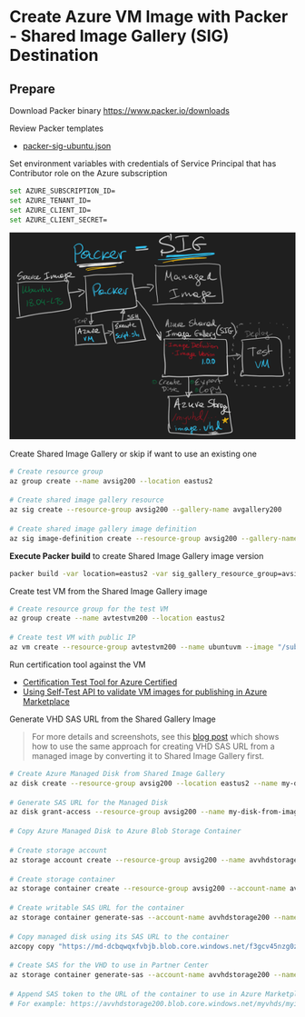 # Create Azure VM Image with Packer - Shared Image Gallery (SIG) Destination

## Prepare

Download Packer binary <https://www.packer.io/downloads>

Review Packer templates

* [packer-sig-ubuntu.json](packer-sig-ubuntu.json)

Set environment variables with credentials of Service Principal that has Contributor role on the Azure subscription

```bash
set AZURE_SUBSCRIPTION_ID=
set AZURE_TENANT_ID=
set AZURE_CLIENT_ID=
set AZURE_CLIENT_SECRET=
```

![Packer - SIG Destination](../images/packer-sig.png)

Create Shared Image Gallery or skip if want to use an existing one

```bash
# Create resource group
az group create --name avsig200 --location eastus2

# Create shared image gallery resource
az sig create --resource-group avsig200 --gallery-name avgallery200

# Create shared image gallery image definition
az sig image-definition create --resource-group avsig200 --gallery-name avgallery200 --gallery-image-definition avimage200 --os-type Linux --publisher avpublisher200  --offer avoffer200 --sku avsku200
```

**Execute Packer build** to create Shared Image Gallery image version

```bash
packer build -var location=eastus2 -var sig_gallery_resource_group=avsig200 -var sig_gallery_name=avgallery200 -var sig_image_name=avimage200 -var sig_image_version=1.0.0 packer-sig-ubuntu.json
```

Create test VM from the Shared Image Gallery image

```bash
# Create resource group for the test VM
az group create --name avtestvm200 --location eastus2

# Create test VM with public IP
az vm create --resource-group avtestvm200 --name ubuntuvm --image "/subscriptions/c9c8ae57-acdb-48a9-99f8-d57704f18dee/resourceGroups/avsig200/providers/Microsoft.Compute/galleries/avgallery200/images/avimage200/versions/1.0.0" --admin-username azureuser --admin-password "Password@123"
```

Run certification tool against the VM

* [Certification Test Tool for Azure Certified](https://www.microsoft.com/download/details.aspx?id=44299)
* [Using Self-Test API to validate VM images for publishing in Azure Marketplace](https://arsenvlad.medium.com/using-self-test-api-to-validate-vm-images-for-publishing-in-azure-marketplace-e7ac2e0b4d6e)

Generate VHD SAS URL from the Shared Gallery Image

> For more details and screenshots, see this [blog post](https://arsenvlad.medium.com/creating-vhd-azure-blob-sas-url-from-azure-managed-image-2be0e7c287f4) which shows how to use the same approach for creating VHD SAS URL from a managed image by converting it to Shared Image Gallery first.

```bash
# Create Azure Managed Disk from Shared Image Gallery
az disk create --resource-group avsig200 --location eastus2 --name my-disk-from-image --gallery-image-reference /subscriptions/c9c8ae57-acdb-48a9-99f8-d57704f18dee/resourceGroups/avsig200/providers/Microsoft.Compute/galleries/avgallery200/images/avimage200/versions/1.0.0

# Generate SAS URL for the Managed Disk
az disk grant-access --resource-group avsig200 --name my-disk-from-image --duration-in-seconds 36000 --access-level Read

# Copy Azure Managed Disk to Azure Blob Storage Container

# Create storage account
az storage account create --resource-group avsig200 --name avvhdstorage200 --location eastus2 --sku Standard_LRS --kind StorageV2 --access-tier Hot

# Create storage container
az storage container create --resource-group avsig200 --account-name avvhdstorage200 --name myvhds

# Create writable SAS URL for the container
az storage container generate-sas --account-name avvhdstorage200 --name myvhds --permissions acw --expiry "2020-12-01T00:00:00Z"

# Copy managed disk using its SAS URL to the container
azcopy copy "https://md-dcbqwqxfvbjb.blob.core.windows.net/f3gcv45nzg0z/abcd?sv=2018-03-28&sr=b&si=01897e7a-826c-4cd7-8229-0b0e1e30e5ec&sig=MhjTJ60QbJpegOhxLDHynHGkh935D6e7zpOyqIHd1gE%3D" "https://avvhdstorage200.blob.core.windows.net/myvhds/myimage1.vhd?se=2020-12-01T00%3A00%3A00Z&sp=acw&sv=2018-11-09&sr=c&sig=xIQxuK%2BfjUgAXSsXF%2B6fzY05GbNfUWuT3owl8LhhHTc%3D"

# Create SAS for the VHD to use in Partner Center
az storage container generate-sas --account-name avvhdstorage200 --name myvhds --permissions rl --start "2020-12-01T00:00:00Z" --expiry "2020-12-31T00:00:00Z"

# Append SAS token to the URL of the container to use in Azure Marketplace
# For example: https://avvhdstorage200.blob.core.windows.net/myvhds/myimage1.vhd?SAS_SIGNATURE_HERE
```
